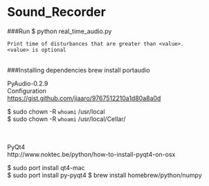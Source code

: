 # Sound_Recorder


###Run
    $ python real_time_audio.py <value> 

    Print time of disturbances that are greater than <value>.
    <value> is optional 

<br> 
###Installing dependencies
brew install portaudio

PyAudio-0.2.9 <br> 
Configuration <br> 
https://gist.github.com/jiaaro/9767512210a1d80a8a0d
<br>

$ sudo chown -R `whoami` /usr/local <br>
$ sudo chown -R `whoami` /usr/local/Cellar/

<br> 
<br>
PyQt4
<br>
http://www.noktec.be/python/how-to-install-pyqt4-on-osx

$ sudo port install qt4-mac <br>
$ sudo port install py-pyqt4
$ brew install homebrew/python/numpy



